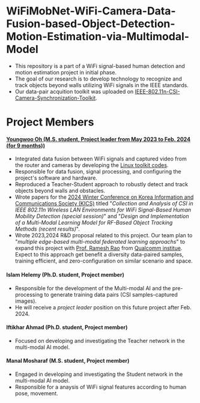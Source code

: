 # WiFiMobNet-WiFi-Camera-Data-Fusion-based-Object-Detection-Motion-Estimation-via-Multimodal-Model

* This repository is a part of a WiFi signal-based human detection and motion estimation project in initial phase.
* The goal of our research is to develop technology to recognize and track objects beyond walls utilizing WiFi signals in the IEEE standards.
* Our data-pair acquition toolkit was uploaded on [IEEE-802.11n-CSI-Camera-Synchronization-Toolkit](https://github.com/FIVEYOUNGWOO/IEEE-802.11n-CSI-Camera-Synchronization-Toolkit).

# Project Members
#### [Youngwoo Oh (M.S. student, Project leader from May 2023 to Feb. 2024 (for 9 months))](https://ohyoungwoo.com/)
- Integrated data fusion between WiFi signals and captured video from the router and cameras by developing the [Linux toolkit codes](https://github.com/FIVEYOUNGWOO/IEEE-802.11n-CSI-Camera-Synchronization-Toolkit).
- Responsible for data fusion, signal processing, and configuring the project's software and hardware.
- Reproduced a Teacher-Student approach to robustly detect and track objects beyond walls and obstacles.
- Wrote papers for the [2024 Winter Conference on Korea Information and Communications Society (KICS)](https://conf.kics.or.kr/) titled "*Collection and Analysis of CSI in IEEE 802.11n Wireless LAN Environments for WiFi Signal-Based Human Mobility Detection (special session)*" and "*Design and Implementation of a Multi-Modal Learning Model for RF-Based Object Tracking Methods (recent results)*".
- Wrote 2023,2024 R&D proposal related to this project. Our team plan to "*multiple edge-based multi-modal federated learning approachs*" to expand this project with [Prof. Ramesh Rao](https://scholar.google.co.kr/citations?user=l-WGj3AAAAAJ&hl=ko&oi=ao) from [Qualcomm institue](https://qi.ucsd.edu/about/leadership/). Expect to this approach get benefit a diversity data-paired samples, training efficient, and zero-configuration on similar scenario and space.

#### Islam Helemy (Ph.D. student, Project member)
- Responsible for the development of the Multi-modal AI and the pre-processing to generate training data pairs (CSI samples-captured images).
- He will receive a *project leader* position on this future project after Feb. 2024.

#### Iftikhar Ahmad (Ph.D. student, Project member)
- Focused on developing and investigating the Teacher network in the multi-modal AI model.

#### Manal Mosharaf (M.S. student, Project member)
- Engaged in developing and investigating the Student network in the multi-modal AI model.
- Responsible for a anaysis of WiFi signal features according to human pose, movement.
